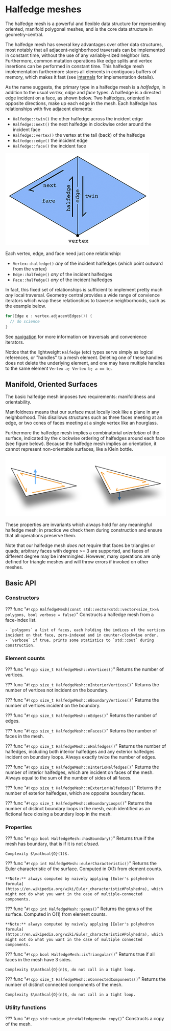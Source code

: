 # Halfedge meshes

The halfedge mesh is a powerful and flexible data structure for representing oriented, manifold polygonal meshes, and is the core data structure in geometry-central.

The halfedge mesh has several key advantages over other data structures, most notably that all adjacent-neighborhood traversals can be implemented in constant time, without the use of any variably-sized neighbor lists. Furthermore, common mutation operations like edge splits and vertex insertions can be performed in constant time.  This halfedge mesh implementation furthermore stores all elements in contiguous buffers of memory, which makes it fast (see [internals](internals.md) for implementation details).

As the name suggests, the primary type in a halfedge mesh is a _halfedge_, in addition to the usual _vertex_, _edge_ and _face_ types. A halfedge is a directed edge incident on a face, as shown below. Two halfedges, oriented in opposite directions, make up each edge in the mesh. Each halfedge has relationships with five adjacent elements: 

- `Halfedge::twin()` the other halfedge across the incident edge
- `Halfedge::next()` the next halfedge in clockwise order around the incident face
- `Halfedge::vertex()` the vertex at the tail (back) of the halfedge
- `Halfedge::edge()` the incident edge
- `Halfedge::face()` the incident face

![halfedge pointers](../../media/halfedge_pointers.png)

Each vertex, edge, and face need just one relationship:

- `Vertex::halfedge()` _any_ of the incident halfedges (which point outward from the vertex)
- `Edge::halfedge()` _any_ of the incident halfedges
- `Face::halfedge()` _any_ of the incident halfedges

In fact, this fixed set of relationships is sufficient to implement pretty much _any_ local traversal. Geometry central provides a wide range of convience iterators which wrap these relationships to traverse neighborhoods, such as the example below.
```cpp
for(Edge e : vertex.adjacentEdges()) {
  // do science
}
```
See [navigation](navigation.md) for more information on traversals and convenience iterators.

Notice that the lightweight `Halfedge` (etc) types serve simply as logical references, or "handles" to a mesh element. Deleting one of these handles does not delete the underlying element, and one may have multiple handles to the same element `Vertex a; Vertex b; a == b;`.

## Manifold, Oriented Surfaces

The basic halfedge mesh imposes two requirements: manifoldness and orientability. 

Manifoldness means that our surface must locally look like a plane in any neighborhood. This disallows structures such as three faces meeting at an edge, or two cones of faces meeting at a single vertex like an hourglass. 

Furthermore the halfedge mesh implies a combinatorial _orientation_ of the surface, indicated by the clockwise ordering of halfedges around each face (see figure below). Because the halfedge mesh implies an orientation, it cannot represent non-orientable surfaces, like a Klein bottle.

![halfedge orientation](../../media/halfedge_orientation.png)

These properties are invariants which always hold for any meaningful halfedge mesh; in practice we check them during construction and ensure that all operations preserve them.

Note that our halfedge mesh _does not_ require that faces be triangles or quads; arbitrary faces with degree >= 3 are supported, and faces of different degree may be intermingled. However, many operations are only defined for triangle meshes and will throw errors if invoked on other meshes.


## Basic API


### Constructors


??? func "`#!cpp HalfedgeMesh(const std::vector<std::vector<size_t>>& polygons, bool verbose = false)`"
    Constructs a halfedge mesh from a face-index list.

    - `polygons` a list of faces, each holding the indices of the vertices incident on that face, zero-indexed and in counter-clockwise order.
    - `verbose` if true, prints some statistics to `std::cout` during construction.

### Element counts

??? func "`#!cpp size_t HalfedgeMesh::nVertices()`"
    Returns the number of vertices. 

??? func "`#!cpp size_t HalfedgeMesh::nInteriorVertices()`"
    Returns the number of vertices not incident on the boundary.

??? func "`#!cpp size_t HalfedgeMesh::nBoundaryVertices()`"
    Returns the number of vertices incident on the boundary.

??? func "`#!cpp size_t HalfedgeMesh::nEdges()`"
    Returns the number of edges. 

??? func "`#!cpp size_t HalfedgeMesh::nFaces()`"
    Returns the number of faces in the mesh.

??? func "`#!cpp size_t HalfedgeMesh::nHalfedges()`"
    Returns the number of halfedges, including both interior halfedges and any exterior halfedges incident on boundary loops. Always exactly twice the number of edges.

??? func "`#!cpp size_t HalfedgeMesh::nInterioHalfedges()`"
    Returns the number of interior halfedges, which are incident on faces of the mesh. Always equal to the sum of the number of sides of all faces.

??? func "`#!cpp size_t HalfedgeMesh::nExteriorHalfedges()`"
    Returns the number of exterior halfedges, which are opposite boundary faces. 

??? func "`#!cpp size_t HalfedgeMesh::nBoundaryLoops()`"
    Returns the number of distinct boundary loops in the mesh, each identified as an fictional face closing a boundary loop in the mesh.


### Properties

??? func "`#!cpp bool HalfedgeMesh::hasBoundary()`"
    Returns true if the mesh has boundary, that is if it is not _closed_.
    
    Complexity $\mathcal{O}(1)$.

??? func "`#!cpp int HalfedgeMesh::eulerCharacteristic()`"
    Returns the Euler characteristic of the surface. Computed in O(1) from element counts. 
    
    **Note:** always computed by naively applying [Euler's polyhedron formula](https://en.wikipedia.org/wiki/Euler_characteristic#Polyhedra), which might not do what you want in the case of multiple-connected components.

??? func "`#!cpp int HalfedgeMesh::genus()`"
    Returns the genus of the surface. Computed in O(1) from element counts.
    
    **Note:** always computed by naively applying [Euler's polyhedron formula](https://en.wikipedia.org/wiki/Euler_characteristic#Polyhedra), which might not do what you want in the case of multiple connected components.

??? func "`#!cpp bool HalfedgeMesh::isTriangular()`"
    Returns true if all faces in the mesh have 3 sides. 
    
    Complexity $\mathcal{O}(n)$, do not call in a tight loop.

??? func "`#!cpp size_t HalfedgeMesh::nConnectedComponents()`"
    Returns the number of distinct connected components of the mesh. 
    
    Complexity $\mathcal{O}(n)$, do not call in a tight loop.


### Utility functions   

??? func "`#!cpp std::unique_ptr<Halfedgemesh> copy()`"
    Constructs a copy of the mesh.


